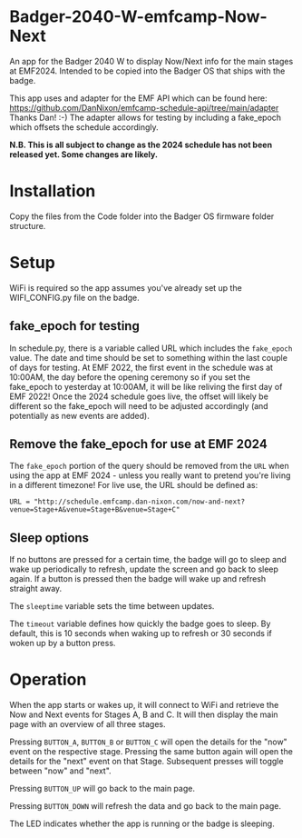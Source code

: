 # Badger-2040-W-emfcamp-Now-Next
An app for the Badger 2040 W to display Now/Next info for the main stages at EMF2024.  Intended to be copied into the Badger OS that ships with the badge.

This app uses and adapter for the EMF API which can be found here:  https://github.com/DanNixon/emfcamp-schedule-api/tree/main/adapter  Thanks Dan! :-)
The adapter allows for testing by including a fake_epoch which offsets the schedule accordingly.

**N.B. This is all subject to change as the 2024 schedule has not been released yet.  Some changes are likely.**


# Installation
Copy the files from the Code folder into the Badger OS firmware folder structure.


# Setup
WiFi is required so the app assumes you've already set up the WIFI_CONFIG.py file on the badge.


## fake_epoch for testing
In schedule.py, there is a variable called URL which includes the `fake_epoch` value.  The date and time should be set to something within the last couple of days for testing.  At EMF 2022, the first event in the schedule was at 10:00AM, the day before the opening ceremony so if you set the fake_epoch to yesterday at 10:00AM, it will be like reliving the first day of EMF 2022!
Once the 2024 schedule goes live, the offset will likely be different so the fake_epoch will need to be adjusted accordingly (and potentially as new events are added).


## Remove the fake_epoch for use at EMF 2024
The `fake_epoch` portion of the query should be removed from the `URL` when using the app at EMF 2024 - unless you really want to pretend you're living in a different timezone!
For live use, the URL should be defined as:

`URL = "http://schedule.emfcamp.dan-nixon.com/now-and-next?venue=Stage+A&venue=Stage+B&venue=Stage+C"`


## Sleep options
If no buttons are pressed for a certain time, the badge will go to sleep and wake up periodically to refresh, update the screen and go back to sleep again.  If a button is pressed then the badge will wake up and refresh straight away.

The `sleeptime` variable sets the time between updates.

The `timeout` variable defines how quickly the badge goes to sleep.  By default, this is 10 seconds when waking up to refresh or 30 seconds if woken up by a button press.


# Operation
When the app starts or wakes up, it will connect to WiFi and retrieve the Now and Next events for Stages A, B and C.  It will then display the main page with an overview of all three stages.

Pressing `BUTTON_A`, `BUTTON_B` or `BUTTON_C` will open the details for the "now" event on the respective stage.  Pressing the same button again will open the details for the "next" event on that Stage.  Subsequent presses will toggle between "now" and "next".

Pressing `BUTTON_UP` will go back to the main page.

Pressing `BUTTON_DOWN` will refresh the data and go back to the main page.

The LED indicates whether the app is running or the badge is sleeping.
